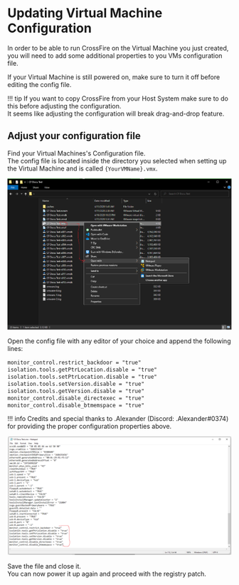 # Updating Virtual Machine Configuration

In order to be able to run CrossFire on the Virtual Machine you just created, you will need to add some additional properties to you VMs configuration file.

If your Virtual Machine is still powered on, make sure to turn it off before editing the config file.

!!! tip
    If you want to copy CrossFire from your Host System make sure to do this before adjusting the configuration.  
    It seems like adjusting the configuration will break drag-and-drop feature.

## Adjust your configuration file

Find your Virtual Machines's Configuration file.  
The config file is located inside the directory you selected when setting up the Virtual Machine and is called `{YourVMName}.vmx`.  

![](../../img/update-vm/edit-vmx-demo.png)

Open the config file with any editor of your choice and append the following lines:

```
monitor_control.restrict_backdoor = "true"
isolation.tools.getPtrLocation.disable = "true"
isolation.tools.setPtrLocation.disable = "true"
isolation.tools.setVersion.disable = "true"
isolation.tools.getVersion.disable = "true"
monitor_control.disable_directexec = "true"
monitor_control.disable_btmemspace = "true"
```

!!! info
    Credits and special thanks to .Alexander (Discord: .Alexander#0374) for providing the proper configuration properties above.

![](../../img/update-vm/add-config-properties.png)

Save the file and close it.  
You can now power it up again and proceed with the registry patch.  
